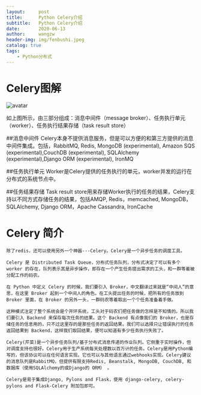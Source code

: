 ```yaml
---
layout:     post
title:      Python Celery介绍
subtitle:   Python Celery介绍
date:       2020-06-13
author:     wangzw
header-img: img/fenbushi.jpeg
catalog: true
tags:
    - Python分布式
---
```


# Celery图解
  ![avatar](http://outputbug.com/img/celery.jpg)

  如上图所示，由三部分组成：消息中间件（message broker）、任务执行单元（worker）、任务执行结果存储（task result store）

##消息中间件
Celery本身不提供消息服务，但是可以方便的和第三方提供的消息中间件集成。包括，RabbitMQ, Redis, MongoDB (experimental), Amazon SQS (experimental),CouchDB (experimental), SQLAlchemy (experimental),Django ORM (experimental), IronMQ

##任务执行单元
Worker是Celery提供的任务执行的单元，worker并发的运行在分布式的系统节点中。

##任务结果存储
Task result store用来存储Worker执行的任务的结果，Celery支持以不同方式存储任务的结果，包括AMQP, Redis，memcached, MongoDB，SQLAlchemy, Django ORM，Apache Cassandra, IronCache

# Celery 简介

    除了redis，还可以使用另外一个神器---Celery。Celery是一个异步任务的调度工具。

    Celery 是 Distributed Task Queue，分布式任务队列，分布式决定了可以有多个 worker 的存在，队列表示其是异步操作，即存在一个产生任务提出需求的工头，和一群等着被分配工作的码农。

    在 Python 中定义 Celery 的时候，我们要引入 Broker，中文翻译过来就是“中间人”的意思，在这里 Broker 起到一个中间人的角色。在工头提出任务的时候，把所有的任务放到 Broker 里面，在 Broker 的另外一头，一群码农等着取出一个个任务准备着手做。

    这种模式注定了整个系统会是个开环系统，工头对于码农们把任务做的怎样是不知情的。所以我们要引入 Backend 来保存每次任务的结果。这个 Backend 有点像我们的 Broker，也是存储任务的信息用的，只不过这里存的是那些任务的返回结果。我们可以选择只让错误执行的任务返回结果到 Backend，这样我们取回结果，便可以知道有多少任务执行失败了。

    Celery(芹菜)是一个异步任务队列/基于分布式消息传递的作业队列。它侧重于实时操作，但对调度支持也很好。Celery用于生产系统每天处理数以百万计的任务。Celery是用Python编写的，但该协议可以在任何语言实现。它也可以与其他语言通过webhooks实现。Celery建议的消息队列是RabbitMQ，但提供有限支持Redis, Beanstalk, MongoDB, CouchDB, 和数据库（使用SQLAlchemy的或Django的 ORM） 。

    Celery是易于集成Django, Pylons and Flask，使用 django-celery, celery-pylons and Flask-Celery 附加包即可。


